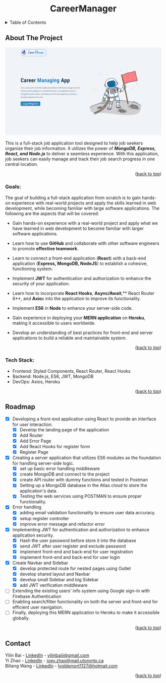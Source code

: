 <a name="readme-top"></a>

<div>
  <h1 align="center">CareerManager</h1>
</div>

<!-- TABLE OF CONTENTS -->
<details>
  <summary>Table of Contents</summary>
  <ol>
    <li>
      <a href="#about-the-project">About The Project</a>
      <ul>
        <li><a href="#goals">Goals</a></li>
        <li><a href="#tech-stack">Tech Stack</a></li>
      </ul>
    </li>
    <li><a href="#roadmap">Roadmap</a></li>
    <li><a href="#contact">Contact</a></li>
  </ol>
</details>



<!-- ABOUT THE PROJECT -->
## About The Project

[![Product Name Screen Shot][application-screenshot]](https://developing.com)

This is a full-stack job application tool designed to help job seekers organize their job information. It utilizes the power of <strong>*MongoDB, Express, React, and Node.js*</strong> to deliver a seamless experience. With this application, job seekers can easily manage and track their job search progress in one central location.


<p align="right">(<a href="#readme-top">back to top</a>)</p>

### Goals:
The goal of building a full-stack application from scratch is to gain hands-on experience with real-world projects and apply the skills learned in web development, while becoming familiar with large software applications. The following are the aspects that will be covered:

* Gain hands-on experience with a real-world project and apply what we have learned in web development to become familiar with larger software applications.

* Learn how to use **GitHub** and collaborate with other software engineers to promote **effective teamwork**.

* Learn to connect a front-end application (**React**) with a back-end application (**Express, MongoDB, NodeJS**) to establish a cohesive, functioning system.

* Implement **JWT** for authentication and authorization to enhance the security of your application.

* Learn how to incorporate **React Hooks**, **Async/Await**,** React Router 6**, and **Axio**s into the application to improve its functionality.

* Implement **ES6** in **Node** to enhance your server-side code.

* Gain experience in deploying your **MERN application** on **Heroku**, making it accessible to users worldwide.

* Develop an understanding of best practices for front-end and server applications to build a reliable and maintainable system.

<p align="right">(<a href="#readme-top">back to top</a>)</p>


### Tech Stack:
  * Frontend: Styled Components, React Router, React Hooks <br>
  * Backend: Node.js, ES6, JWT, MongoDB <br>
  * DevOps: Axios, Heroku <br>
<p align="right">(<a href="#readme-top">back to top</a>)</p>


<!-- ROADMAP -->
## Roadmap

- [x] Developing a front-end application using React to provide an interface for user interaction.
    - [x] Develop the landing page of the application
    - [x] Add Router
    - [x] Add Error Page
    - [x] Add React Hooks for register form
    - [x] Register Page
- [x] Creating a server application that utilizes ES6 modules as the foundation for handling server-side logic.
    - [x] set up basic error handling middleware
    - [x] create MongoDB and connect to the project
    - [x] create API router with dummy functions and tested in Postman
  - [x] Setting up a MongoDB database in the Atlas cloud to store the application's data.
  - [x] Testing the web services using POSTMAN to ensure proper functionality.
- [x] Error handling
  - [x] adding email validation functionality to ensure user data accuracy.
  - [x] setup register controller
  - [x] improve error message and refactor error
- [x] Implementing JWT for authentication and authorization to enhance application security.
  - [x] Hash the user password before store it into the database
  - [x] send JWT after user register and exclude password
  - [x] implement front-end and back-end for user registration
  - [x] implement front-end and back-end for user login
- [x] Create Navbar and Sidebar
  - [x] develop protected route for nested pages using Outlet  
  - [x] develop shared layout and Navbar
  - [x] develop small Sidebar and big Sidebar
  - [x] add JWT verification middleware 
- [ ] Extending the existing users’ info system using Google sign-in with Firebase Authentication
- [ ] Enabling search/filter functionality on both the server and front-end for efficient user navigation.
- [ ] Finally, deploying this MERN application to Heroku to make it accessible globally.

<p align="right">(<a href="#readme-top">back to top</a>)</p>


<!-- CONTACT -->
## Contact

Yilin Bai - [LinkedIn](https://www.linkedin.com/in/yilin-bai/) - yilinbaiii@gmail.com <br>
Yi Zhao - [LinkedIn](https://www.linkedin.com/in/joey-zhao-yi/) - joey.zhao@mail.utoronto.ca <br>
Biliang Wang - [LinkedIn](https://www.linkedin.com/in/joe-wang-480959174/) - lvoldemort1127@hotmail.com

<p align="right">(<a href="#readme-top">back to top</a>)</p>

<!-- MARKDOWN LINKS & IMAGES -->
[application-screenshot]: images/AppScreenshot.png

